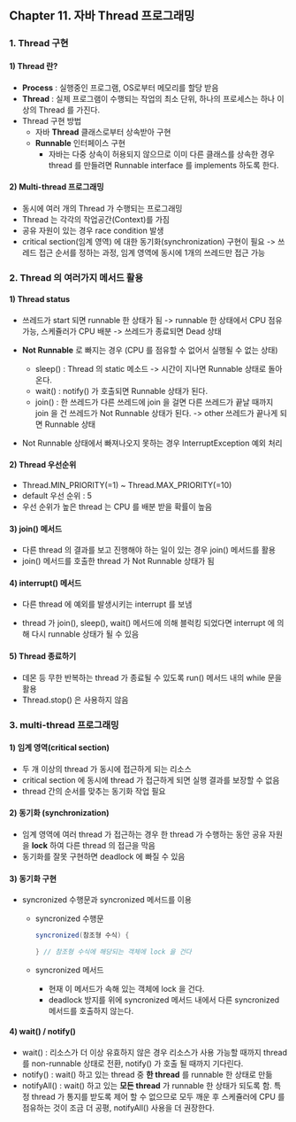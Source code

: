 ## Chapter 11. 자바 Thread 프로그래밍



### 1. Thread 구현

#### 1) Thread 란?

- **Process** : 실행중인 프로그램, OS로부터 메모리를 할당 받음
- **Thread** : 실제 프로그램이 수행되는 작업의 최소 단위, 하나의 프로세스는 하나 이상의 Thread 를 가진다.
- Thread 구현 방법 
  - 자바 **Thread** 클래스로부터 상속받아 구현
  - **Runnable** 인터페이스 구현 
    - 자바는 다중 상속이 허용되지 않으므로 이미 다른 클래스를 상속한 경우 thread 를 만들려면 Runnable interface 를 implements 하도록 한다.

#### 2) Multi-thread 프로그래밍

- 동시에 여러 개의 Thread 가 수행되는 프로그래밍
- Thread 는 각각의 작업공간(Context)를 가짐
- 공유 자원이 있는 경우 race condition 발생
- critical section(임계 영역) 에 대한 동기화(synchronization) 구현이 필요 -> 쓰레드 접근 순서를 정하는 과정, 임계 영역에 동시에 1개의 쓰레드만 접근 가능



### 2. Thread 의 여러가지 메서드 활용

#### 1) Thread status

- 쓰레드가 start 되면 runnable 한 상태가 됨 -> runnable 한 상태에서 CPU 점유 가능, 스케쥴러가 CPU 배분 -> 쓰레드가 종료되면 Dead 상태
- **Not Runnable** 로 빠지는 경우 (CPU 를 점유할 수 없어서 실행될 수 없는 상태)

  - sleep() : Thread 의 static 메소드 -> 시간이 지나면 Runnable 상태로 돌아온다.
  - wait() : notify() 가 호출되면 Runnable 상태가 된다.
  - join() : 한 쓰레드가 다른 쓰레드에 join 을 걸면 다른 쓰레드가 끝날 때까지 join 을 건 쓰레드가 Not Runnable 상태가 된다. -> other 쓰레드가 끝나게 되면 Runnable 상태
- Not Runnable 상태에서 빠져나오지 못하는 경우 InterruptException 예외 처리

#### 2) Thread 우선순위

- Thread.MIN_PRIORITY(=1) ~ Thread.MAX_PRIORITY(=10)
- default 우선 순위 : 5
- 우선 순위가 높은 thread 는 CPU 를 배분 받을 확률이 높음

#### 3)  join() 메서드

- 다른 thread 의 결과를 보고 진행해야 하는 일이 있는 경우 join() 메서드를 활용
- join() 메서드를 호출한 thread 가 Not Runnable 상태가 됨

#### 4) interrupt() 메서드

- 다른 thread 에 예외를 발생시키는 interrupt 를 보냄

- thread 가 join(), sleep(), wait() 메서드에 의해 블럭킹 되었다면 interrupt 에 의해 다시 runnable 상태가 될 수 있음

#### 5) Thread 종료하기

- 데몬 등 무한 반복하는 thread 가 종료될 수 있도록 run() 메서드 내의 while 문을 활용
- Thread.stop() 은 사용하지 않음



### 3. multi-thread 프로그래밍

#### 1) 임계 영역(critical section)

- 두 개 이상의 thread 가 동시에 접근하게 되는 리소스
- critical section 에 동시에 thread 가 접근하게 되면 실행 결과를 보장할 수 없음
- thread 간의 순서를 맞추는 동기화 작업 필요

#### 2) 동기화 (synchronization)

- 임계 영역에 여러 thread 가 접근하는 경우 한 thread 가 수행하는 동안 공유 자원을 **lock** 하여 다른 thread 의 접근을 막음
- 동기화를 잘못 구현하면 deadlock 에 빠질 수 있음 

#### 3) 동기화 구현

- syncronized 수행문과 syncronized 메서드를 이용

  - syncronized 수행문 

    ```java
    syncronized(참조형 수식) {
        
    } // 참조형 수식에 해당되는 객체에 lock 을 건다
    ```

  - syncronized 메서드

    - 현재 이 메서드가 속해 있는 객체에 lock 을 건다.
    - deadlock 방지를 위에 syncronized 메서드 내에서 다른 syncronized 메서드를 호출하지 않는다.

#### 4) wait() / notify()

- wait() : 리소스가 더 이상 유효하지 않은 경우 리소스가 사용 가능할 때까지 thread 를 non-runnable 상태로 전환, notify() 가 호출 될 때까지 기다린다.
- notify() : wait() 하고 있는 thread 중 **한 thread** 를 runnable 한 상태로 만듦
- notifyAll() : wait() 하고 있는 **모든 thread** 가 runnable 한 상태가 되도록 함. 특정 thread 가 통지를 받도록 제어 할 수 없으므로 모두 깨운 후 스케쥴러에 CPU 를 점유하는 것이 조금 더 공평, notifyAll() 사용을 더 권장한다.







